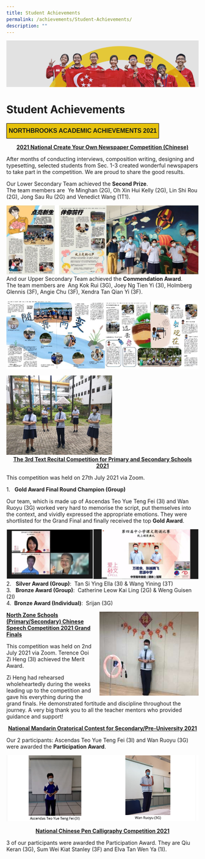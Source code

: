 ```yaml
---
title: Student Achievements
permalink: /achievements/Student-Achievements/
description: ""
---
```

![](/images/achievements.jpg)

Student Achievements
====================


<style type="text/css">
.tg  {border-collapse:collapse;border-spacing:0;}
.tg td{border-color:black;border-style:solid;border-width:1px;font-family:Arial, sans-serif;font-size:14px;
  overflow:hidden;padding:10px 5px;word-break:normal;}
.tg th{border-color:black;border-style:solid;border-width:1px;font-family:Arial, sans-serif;font-size:14px;
  font-weight:normal;overflow:hidden;padding:10px 5px;word-break:normal;}
.tg .tg-03ye{background-color:#E6C20C;color:#141D1C;font-size:16px;font-weight:bold;text-align:center;vertical-align:middle}
</style>
<table class="tg">
<thead>
  <tr>
    <td class="tg-03ye"><span style="color:#141D1C;background-color:#E6C20C">NORTHBROOKS ACADEMIC ACHIEVEMENTS 2021</span></td>
  </tr>
</thead>
</table>


<center> <u><b>2021 National Create Your Own Newspaper Competition (Chinese)</b></u> </center>


After months of conducting interviews, composition writing, designing and typesetting, selected students from Sec. 1-3 created wonderful newspapers to take part in the competition. We are proud to share the good results.

  

Our Lower Secondary Team achieved the <b>Second Prize</b>. <br>
The team members are  Ye Minghan (2G), Oh Xin Hui Kelly (2G), Lin Shi Rou (2G), Jong Sau Ru (2G) and Venedict Wang (1T1).


![](/images/CL_Newspaper%20Competition.jpg)
And our Upper Secondary Team achieved the <b>Commendation Award</b>. <br>
The team members are  Ang Kok Rui (3G), Joey Ng Tien Yi (3I), Holmberg Glennis (3F), Angie Chu (3F), Xendra Tan Qian Yi (3F).

![](/images/CL_Newspaper%20Competition_2.jpg)



<img src="/images/CL_Newspaper%20Competition_3.jpg" style="width:55%">


<center> <u><b>The 3rd Text Recital Competition for Primary and Secondary Schools 2021</b></u> </center>


This competition was held on 27th July 2021 via Zoom.  
  

1.   <b>Gold Award Final Round Champion (Group)</b>

  

Our team, which is made up of Ascendas Teo Yue Teng Fei (3I) and Wan Ruoyu (3G) worked very hard to memorise the script, put themselves into the context, and vividly expressed the appropriate emotions. They were shortlisted for the Grand Final and finally received the top <b>Gold Award</b>.


![](/images/CL_Recital%20Competition.jpg)
2.   <b>Silver Award (Group)</b>:  Tan Si Ying Ella (3I) & Wang Yining (3T) <br>
3.   <b>Bronze Award (Group)</b>:  Catherine Leow Kai Ling (2G) & Weng Guisen (2I) <br>
4.  <b>Bronze Award (Individual)</b>:  Srijan (3G)


<img src="/images/Chinese%20Speech%20Competition.jpg" style="width:260px;height:220px;margin-left:15px;" align = "right">


<u><b>North Zone Schools (Primary/Secondary) Chinese Speech Competition 2021 Grand Finals</b></u>
  
This competition was held on 2nd July 2021 via Zoom. Terence Ooi Zi Heng (3I) achieved the Merit Award.  
  

Zi Heng had rehearsed wholeheartedly during the weeks leading up to the competition and gave his everything during the grand finals. He demonstrated fortitude and discipline throughout the journey. A very big thank you to all the teacher mentors who provided guidance and support!



<center> <u><b>National Mandarin Oratorical Contest for Secondary/Pre-University 2021</b></u> </center>


Our 2 participants: Ascendas Teo Yue Teng Fei (3I) and Wan Ruoyu (3G) were awarded the <b>Participation Award</b>.



![](/images/Student.png)


<center> <u><b>National Chinese Pen Calligraphy Competition 2021</b></u> </center>


3 of our participants were awarded the Participation Award. They are Qiu Keran (3G), Sum Wei Kiat Stanley (3F) and Elva Tan Wen Ya (1I).